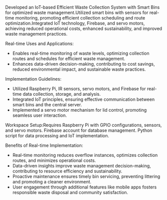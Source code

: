 Developed an IoT-based Efficient Waste Collection System with Smart Bins for optimized waste management.Utilized smart bins with sensors for real-time monitoring, promoting efficient collection scheduling and route optimization.Integrated IoT technology, Firebase, and servo motors, achieving reduced operational costs, enhanced sustainability, and improved waste management practices.

Real-time Uses and Applications:
  - Enables real-time monitoring of waste levels, optimizing collection routes and schedules for efficient waste management.
  - Enhances data-driven decision-making, contributing to cost savings, reduced environmental impact, and sustainable waste practices.

Implementation Guidelines:
  - Utilized Raspberry Pi, IR sensors, servo motors, and Firebase for real-time data collection, storage, and analysis.
  - Integrated IoT principles, ensuring effective communication between smart bins and the central server.
  - Implemented a servo motor mechanism for lid control, promoting seamless user interaction.

Workspace Setup:Requires Raspberry Pi with GPIO configurations, sensors, and servo motors. Firebase account for database management. Python script for data processing and IoT implementation.

Benefits of Real-time Implementation:
  - Real-time monitoring reduces overflow instances, optimizes collection routes, and minimizes operational costs.
  - Data-driven insights improve waste management decision-making, contributing to resource efficiency and sustainability.
  - Proactive maintenance ensures timely bin servicing, preventing littering and promoting a cleaner environment.
  - User engagement through additional features like mobile apps fosters responsible waste disposal and community satisfaction.
